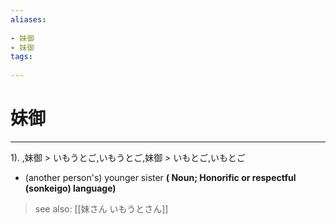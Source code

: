 ```yaml
---
aliases:
    
- 妹御
- 妹御
tags:
    
---
```


# 妹御
---
1).
,妹御 > いもうとご,いもうとご,妹御 > いもとご,いもとご

- (another person's) younger sister
**( Noun; Honorific or respectful (sonkeigo) language)**
> see also:  [[妹さん いもうとさん]]
            